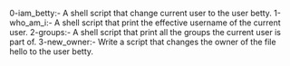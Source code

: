 0-iam_betty:- A shell script that change current user to the user betty.
1-who_am_i:- A shell script that print the effective username of the current user.
2-groups:- A shell script that print all the groups the current user is part of.
3-new_owner:- Write a script that changes the owner of the file hello to the user betty.
